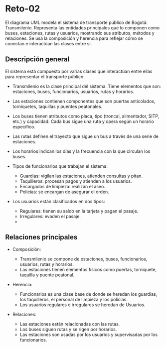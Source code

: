 # Reto-02

El diagrama UML modela el sistema de transporte público de Bogotá: Transmilenio. Representa las entidades principales que lo componen como buses, estaciones, rutas y usuarios, mostrando sus atributos, métodos y relaciones. Se usa la composición y herencia para reflejar cómo se conectan e interactúan las clases entre sí.

## Descripción general

El sistema está compuesto por varias clases que interactúan entre ellas para representar el transporte público:

- Transmilenio es la clase principal del sistema. Tiene elementos que son: estaciones, buses, funcionarios, usuarios, rutas y horarios.

- Las estaciones contienen componentes que son puertas anticolados, torniquetes, taquillas y puentes peatonales.

- Los buses tienen atributos como placa, tipo (troncal, alimentador, SITP, etc.) y capacidad. Cada bus sigue una ruta y opera según un horario específico.

- Las rutas definen el trayecto que sigue un bus a través de una serie de estaciones.

- Los horarios indican los días y la frecuencia con la que circulan los buses.
  
- Tipos de funcionarios que trabajan el sistema:
  - Guardias: vigilan las estaciones, atienden consultas y pitan.
  - Taquilleros: procesan pagos y atienden a los usuarios.
  - Encargados de limpieza: realizan el aseo.
  - Policías: se encargan de asegurar el orden.

- Los usuarios están clasificados en dos tipos:
  - Regulares: tienen su saldo en la tarjeta y pagan el pasaje.
  - Irregulares: evaden el pasaje.
  - 
## Relaciones principales

- Composición:
  - Transmilenio se compone de estaciones, buses, funcionarios, usuarios, rutas y horarios.
  - Las estaciones tienen elementos físicos como puertas, torniquete, taquilla y puente peatonal.

- Herencia:
  - Funcionarios es una clase base de donde se heredan los guardias, los taquilleros, el personal de limpieza y los policías.
  - Los usuarios regulares e irregulares se heredan de Usuarios.

- Relaciones:
  - Las estaciones están relacionadas con las rutas.
  - Los buses siguen rutas y se rigen por horarios.
  - Las estaciones son usadas por los usuarios y supervisadas por los funcionarios.
 
